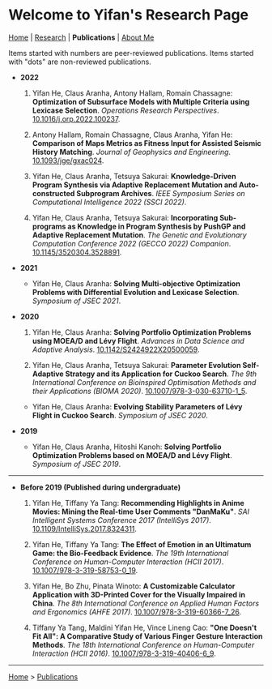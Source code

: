# Welcome to Yifan's Research Page

[Home](/) | [Research](/research/) | **Publications** | [About Me](/aboutme/)

Items started with numbers are peer-reviewed publications. Items started with "dots" are non-reviewed publications.

- **2022**

  1. Yifan He, Claus Aranha, Antony Hallam, Romain Chassagne: **Optimization of Subsurface Models with Multiple Criteria using Lexicase Selection**. *Operations Research Perspectives*. [10.1016/j.orp.2022.100237](https://doi.org/10.1016/j.orp.2022.100237).

  2. Antony Hallam, Romain Chassagne, Claus Aranha, Yifan He: **Comparison of Maps Metrics as Fitness Input for Assisted Seismic History Matching**. *Journal of Geophysics and Engineering*. [10.1093/jge/gxac024](https://doi.org/10.1093/jge/gxac024).

  3. Yifan He, Claus Aranha, Tetsuya Sakurai: **Knowledge-Driven Program Synthesis via Adaptive Replacement Mutation and Auto-constructed Subprogram Archives**. *IEEE Symposium Series on Computational Intelligence 2022 (SSCI 2022)*.

  4. Yifan He, Claus Aranha, Tetsuya Sakurai: **Incorporating Sub-programs as Knowledge in Program Synthesis by PushGP and Adaptive Replacement Mutation**. *The Genetic and Evolutionary Computation Conference 2022 (GECCO 2022) Companion*. [10.1145/3520304.3528891](https://doi.org/10.1145/3520304.3528891).

- **2021**

  - Yifan He, Claus Aranha: **Solving Multi-objective Optimization Problems with Differential Evolution and Lexicase Selection**. *Symposium of JSEC 2021*.

- **2020**

  1. Yifan He, Claus Aranha: **Solving Portfolio Optimization Problems using MOEA/D and Lévy Flight**. *Advances in Data Science and Adaptive Analysis*. [10.1142/S2424922X20500059](https://doi.org/10.1142/S2424922X20500059).

  2. Yifan He, Claus Aranha, Tetsuya Sakurai: **Parameter Evolution Self-Adaptive Strategy and its Application for Cuckoo Search**. *The 9th International Conference on Bioinspired Optimisation Methods and their Applications (BIOMA 2020)*. [10.1007/978-3-030-63710-1_5](https://doi.org/10.1007/978-3-030-63710-1_5).

  - Yifan He, Claus Aranha: **Evolving Stability Parameters of Lévy Flight in Cuckoo Search**. *Symposium of JSEC 2020*.

- **2019**

  - Yifan He, Claus Aranha, Hitoshi Kanoh: **Solving Portfolio Optimization Problems based on MOEA/D and Lévy Flight**. *Symposium of JSEC 2019*.

---

- **Before 2019 (Published during undergraduate)**

  1. Yifan He, Tiffany Ya Tang: **Recommending Highlights in Anime Movies: Mining the Real-time User Comments "DanMaKu"**. *SAI Intelligent Systems Conference 2017 (IntelliSys 2017)*. [10.1109/IntelliSys.2017.8324311](https://doi.org/10.1109/IntelliSys.2017.8324311).

  2. Yifan He, Tiffany Ya Tang: **The Effect of Emotion in an Ultimatum Game: the Bio-Feedback Evidence**. *The 19th International Conference on Human-Computer Interaction (HCII 2017)*. [10.1007/978-3-319-58753-0_19](https://doi.org/10.1007/978-3-319-58753-0_19).

  3. Yifan He, Bo Zhu, Pinata Winoto: **A Customizable Calculator Application with 3D-Printed Cover for the Visually Impaired in China**. *The 8th International Conference on Applied Human Factors and Ergonomics (AHFE 2017)*. [10.1007/978-3-319-60366-7_26](https://doi.org/10.1007/978-3-319-60366-7_26).

  4. Tiffany Ya Tang, Maldini Yifan He, Vince Lineng Cao: **"One Doesn't Fit All": A Comparative Study of Various Finger Gesture Interaction Methods**. *The 18th International Conference on Human-Computer Interaction (HCII 2016)*. [10.1007/978-3-319-40406-6_9](https://doi.org/10.1007/978-3-319-40406-6_9).

---

[Home](/) > [Publications](/publications/)
